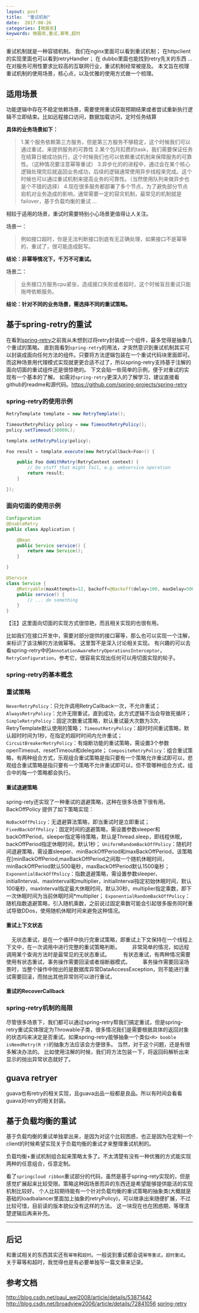 ```yaml
---
layout: post
title:  "重试机制"
date:  2017-08-26
categories: [微服务]
keywords: 微服务,重试,幂等,超时
---
```


重试机制就是一种容错机制。
我们在nginx里面可以看到重试机制；
在httpclient的实现里面也可以看到retryHandler；
在 dubbo里面也能找到retry先关的东西
...
在对服务可用性要求比较高的互联网行业，重试机制经常被提及。
本文旨在梳理重试机制的使用场景，核心点，以及优雅的使用方式做一个梳理。

## 适用场景

功能逻辑中存在不稳定依赖场景，需要使用重试获取预期结果或者尝试重新执行逻辑不立即结束。比如远程接口访问，数据加载访问，定时任务结算

**具体的业务场景如下：**

>1.某个服务依赖第三方服务，但是第三方服务不够稳定，这个时候我们可以通过重试，来提供服务的可靠性
2.某个包月扣费的task，我们需要保证任务在结算日被成功执行，这个时候我们也可以依赖重试机制来保障服务的可靠性。（这种情况要注意幂等重试）
3.异步化的的进程中，通过会在某个核心逻辑处理完后就返回业务成功，后续的逻辑通常使用异步线程来完成。这个时候也可以通过重试机制来提高业务的可靠性。（当然使用队列来做异步也是个不错的选择）
4.现在很多服务都部署了多个节点，为了避免部分节点宕机对业务造成的影响，通常需要一定的容灾机制，最常见的机制就是failover，基于负载均衡的重试
...

相较于适用的场景，重试时需要特别小心场景更值得让人关注。

场景一：

>例如接口超时，你是无法判断接口到底有无正确处理，如果接口不是幂等的，重试了，很可能造成脏写。

**结论：非幂等情况下，千万不可重试。**

场景二：

>业务接口方服务cpu紧张，造成接口失败或者超时，这个时候盲目重试只能拖垮依赖服务。

**结论：针对不同的业务场景，需选择不同的重试策略。**

## 基于spring-retry的重试
在看到[spring-retry](https://github.com/spring-projects/spring-retry)之前我从未想到过将retry封装成一个组件，最多觉得是抽象几个重试的策略。
直到我看到`spring-retry`的用法，才突然意识到重试机制其实可以封装成面向任何方法的组件。只要将方法逻辑包装在一个重试代码块里面即可。而这种场景用代理模式实现就更更合适不过了，所以spring-retry支持基于注解的面向切面的重试组件还是很惊艳的。
下文会贴一些简单的示例，便于对重试的实现有一个基本的了解。
如需对`spring-retry`更深入的了解学习，建议直接看github的readme和源代码。https://github.com/spring-projects/spring-retry

### spring-retry的使用示例

```java
RetryTemplate template = new RetryTemplate();

TimeoutRetryPolicy policy = new TimeoutRetryPolicy();
policy.setTimeout(30000L);

template.setRetryPolicy(policy);

Foo result = template.execute(new RetryCallback<Foo>() {

    public Foo doWithRetry(RetryContext context) {
        // Do stuff that might fail, e.g. webservice operation
        return result;
    }

});
```

### 面向切面的使用示例

``` java
Configuration
@EnableRetry
public class Application {

    @Bean
    public Service service() {
        return new Service();
    }

}

@Service
class Service {
    @Retryable(maxAttempts=12, backoff=@Backoff(delay=100, maxDelay=500))
    public service() {
        // ... do something
    }
}
```
【注】这里面向切面的实现方式很惊艳，而且相关实现的也很有用。

比如我们在接口开发中，需要对部分提供的接口幂等，那么也可以实现一个注解，来标识了该注解的方法做幂等。
这里暂不是深入讨论相关实现。
有兴趣的可以去看spring-retry中的`AnnotationAwareRetryOperationsInterceptor`，`RetryConfiguration`，参考它，很容易实现出任何可以用切面实现的轮子。

### spring-retry的基本概念

### 重试策略
`NeverRetryPolicy`：只允许调用RetryCallback一次，不允许重试；
`AlwaysRetryPolicy`：允许无限重试，直到成功，此方式逻辑不当会导致死循环；
`SimpleRetryPolicy`：固定次数重试策略，默认重试最大次数为3次，RetryTemplate默认使用的策略；
`TimeoutRetryPolicy`：超时时间重试策略，默认超时时间为1秒，在指定的超时时间内允许重试；
`CircuitBreakerRetryPolicy`：有熔断功能的重试策略，需设置3个参数openTimeout、resetTimeout和delegate；
`CompositeRetryPolicy`：组合重试策略，有两种组合方式，乐观组合重试策略是指只要有一个策略允许重试即可以，悲观组合重试策略是指只要有一个策略不允许重试即可以，但不管哪种组合方式，组合中的每一个策略都会执行。

#### 重试退避策略
spring-rety还实现了一种重试的退避策略，这种在很多场景下很有用。
BackOffPolicy 提供了如下策略实现：

`NoBackOffPolicy`：无退避算法策略，即当重试时是立即重试；
`FixedBackOffPolicy`：固定时间的退避策略，需设置参数sleeper和backOffPeriod，sleeper指定等待策略，默认是Thread.sleep，即线程休眠，backOffPeriod指定休眠时间，默认1秒；
`UniformRandomBackOffPolicy`：随机时间退避策略，需设置sleeper、minBackOffPeriod和maxBackOffPeriod，该策略在[minBackOffPeriod,maxBackOffPeriod之间取一个随机休眠时间，minBackOffPeriod默认500毫秒，maxBackOffPeriod默认1500毫秒；
`ExponentialBackOffPolicy`：指数退避策略，需设置参数sleeper、initialInterval、maxInterval和multiplier，initialInterval指定初始休眠时间，默认100毫秒，maxInterval指定最大休眠时间，默认30秒，multiplier指定乘数，即下一次休眠时间为当前休眠时间*multiplier；
`ExponentialRandomBackOffPolicy`：随机指数退避策略，引入随机乘数，之前说过固定乘数可能会引起很多服务同时重试导致DDos，使用随机休眠时间来避免这种情况。


#### 重试上下文状态
　无状态重试，是在一个循环中执行完重试策略，即重试上下文保持在一个线程上下文中，在一次调用中进行完整的重试策略判断。
　　非常简单的情况，如远程调用某个查询方法时是最常见的无状态重试。
　　
有状态重试，有两种情况需要使用有状态重试，事务操作需要回滚或者熔断器模式。
　　事务操作需要回滚场景时，当整个操作中抛出的是数据库异常DataAccessException，则不能进行重试需要回滚，而抛出其他异常则可以进行重试，
　
#### 重试的RecoverCallback

### spring-retry机制的局限
尽管很多场景下，我们都可以通过spring-retry帮我们搞定重试，但是spring-retry重试实体限定为Throwable子类，很多情况我们是需要根据具体的返回对象的状态吗来决定是否重试。如果spring-retry能够抽象一个类似`<R> booble isNeedRetry(R r)`的抽象方法应该会方便很多。
当然，对于这个问题，还是有很多解决办法的。
比如使用注解的时候，我们将方法包装一下，将返回码解析出来显示的抛出异常状态就好了。


##  guava retryer
guava也有retry的相关实现，且guava出品一般都是良品。所以有时间会看看guava对retry的相关封装。



## 基于负载均衡的重试
基于负载均衡的重试单独拿出来，是因为对这个比较困惑，也正是因为在定制一个client的时候希望实现关于负载均衡的重试才来整理重试机制的。

负载均衡+重试机制组合起来策略太多了。不太清楚有没有一种优雅的方式能实现两种的任意组合，任意定制。

看了`springcloud ribbon`重试部分的代码，虽然是基于spring-rety实现的，但是感觉扩展起来比较受限。策略这种因场景而异的东西还是希望能够提供能活的实现机制比较好。
个人比较期待能有一个针对负载均衡的重试策略的抽象类(大概就是基础的loadbalancer里面加上抽象的retryPolicy)，可以继承出来随便扩展，不过比较可惜，目前读的版本貌似没有这样的方法。
这一块现在也在困惑期，等理清楚逻辑后再来补充。

----
## 后记
和重试相关的东西其实还有`幂等`和`超时`。一般说到重试都会说`幂等重试`，`超时重试`。关于幂等和超时，我觉得也是有必要单独写一篇文章来记录。

## 参考文档

http://blog.csdn.net/paul_wei2008/article/details/53871442
http://blog.csdn.net/broadview2006/article/details/72841056
[spring-retry](https://github.com/spring-projects/spring-retry)
